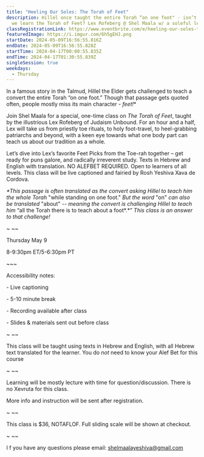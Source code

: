 ```yaml
---
title: "Heeling Our Soles: The Torah of Feet"
description: Hillel once taught the entire Torah “on one foot" - isn’t it time
  we learn the Torah of Feet? Lex Rofeberg @ Shel Maala w/ a soleful lecture
classRegistrationLink: https://www.eventbrite.com/e/heeling-our-soles-the-torah-of-feet-tickets-866588267837?aff=oddtdtcreator
featuredImage: https://i.imgur.com/6h5gEHJ.png
startDate: 2024-05-09T16:56:55.816Z
endDate: 2024-05-09T16:56:55.828Z
startTime: 2024-04-17T00:00:55.835Z
endTime: 2024-04-17T01:30:55.839Z
singleSession: true
weekdays:
  - Thursday
---
```



In a famous story in the Talmud, Hillel the Elder gets challenged to teach a convert the entire Torah “on one foot.” Though that passage gets quoted often, people mostly miss its main character - *feet!**

Join Shel Maala for a special, one-time class on *The Torah of Feet*, taught by the illustrious Lex Rofeberg of Judaism Unbound. For an hour and a half, Lex will take us from priestly toe rituals, to holy foot-travel, to heel-grabbing patriarchs and beyond, with a keen eye towards what one body part can teach us about our tradition as a whole.

Let’s dive into Lex’s favorite Feet Picks from the Toe-rah together – get ready for puns galore, and radically irreverent study. Texts in Hebrew and English with translation. NO ALEFBET REQUIRED. Open to learners of all levels. This class will be live captioned and fairied by Rosh Yeshiva Xava de Cordova.

*\*This passage is often translated as the convert asking Hillel to teach him the whole Torah* "while standing on one foot." *But the word* "on" *can also be translated* "about" *\-- meaning the convert is challenging Hillel to teach him* “all the Torah there is to teach about a foot*.*” *This class is an answer to that challenge!*

\~ \~~

Thursday May 9

8-9:30pm ET/5-6:30pm PT

\~\~~

Accessibility notes:

\- Live captioning

\- 5-10 minute break

\- Recording available after class

\- Slides & materials sent out before class

\~ \~~

This class will be taught using texts in Hebrew and English, with all Hebrew text translated for the learner. You do *not* need to know your Alef Bet for this course

\~ \~~

Learning will be mostly lecture with time for question/discussion. There is no Xevruta for this class.

More info and instruction will be sent after registration.

\~ \~~

This class is $36, NOTAFLOF. Full sliding scale will be shown at checkout.

\~ \~~

I f you have any questions please email: shelmaalayeshiva@gmail.com

